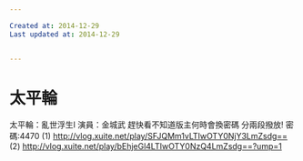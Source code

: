 ```yaml
---

Created at: 2014-12-29
Last updated at: 2014-12-29


---
```


# 太平輪


太平輪：亂世浮生I 演員：金城武 趕快看不知道版主何時會換密碼 分兩段撥放!
密碼:4470
(1) http://vlog.xuite.net/play/SFJQMm1vLTIwOTY0NjY3LmZsdg==
(2) http://vlog.xuite.net/play/bEhjeGl4LTIwOTY0NzQ4LmZsdg==?ump=1

